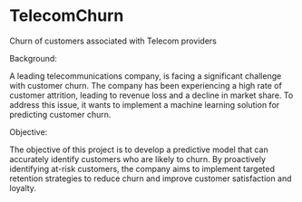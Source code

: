 # TelecomChurn
Churn of customers associated with Telecom providers

Background:

A leading telecommunications company, is facing a significant challenge with customer churn. The company has been experiencing a high rate of customer attrition, leading to revenue loss and a decline in market share. To address this issue, it wants to implement a machine learning solution for predicting customer churn.

Objective:

The objective of this project is to develop a predictive model that can accurately identify customers who are likely to churn. By proactively identifying at-risk customers, the company aims to implement targeted retention strategies to reduce churn and improve customer satisfaction and loyalty.



